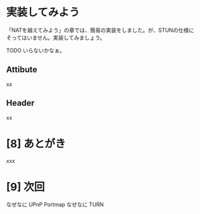 # 実装してみよう

「NATを越えてみよう」の章では、簡易の実装をしました。が、STUNの仕様にそってはいません。実装してみましょう。

TODO いらないかなぁ。

## Attibute
xx

## Header
xx


# [8] あとがき

xxx


# [9] 次回

なぜなに UPnP Portmap
なぜなに TURN












